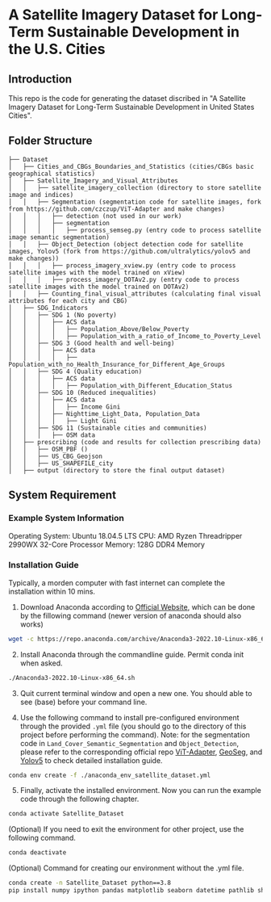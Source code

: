# A Satellite Imagery Dataset for Long-Term Sustainable Development in the U.S. Cities

## Introduction

This repo is the code for generating the dataset discribed in "A Satellite Imagery Dataset for Long-Term Sustainable Development in United States Cities".

## Folder Structure
```none
├── Dataset
│   ├── Cities_and_CBGs_Boundaries_and_Statistics (cities/CBGs basic geographical statistics)
│   ├── Satellite_Imagery_and_Visual_Attributes
│   │   ├── satellite_imagery_collection (directory to store satellite image and indices)
│   │   ├── Segmentation (segmentation code for satellite images, fork from https://github.com/czczup/ViT-Adapter and make changes)
│   │   │   ├── detection (not used in our work)
│   │   │   ├── segmentation
│   │   │   │   ├── process_semseg.py (entry code to process satellite image semantic segmentation)
│   │   ├── Object_Detection (object detection code for satellite images, Yolov5 (fork from https://github.com/ultralytics/yolov5 and make changes))
│   │   │   ├── process_imagery_xview.py (entry code to process satellite images with the model trained on xView)
│   │   │   ├── process_imagery_DOTAv2.py (entry code to process satellite images with the model trained on DOTAv2)
│   │   ├── Counting_final_visual_attributes (calculating final visual attributes for each city and CBG)
│   ├── SDG_Indicators
│   │   ├── SDG 1 (No poverty)
│   │   │   ├── ACS data
│   │   │   │   ├── Population_Above/Below_Poverty
│   │   │   │   ├── Population_with_a_ratio_of_Income_to_Poverty_Level
│   │   ├── SDG 3 (Good health and well-being)
│   │   │   ├── ACS data
│   │   │   │   ├── Population_with_no_Health_Insurance_for_Different_Age_Groups
│   │   ├── SDG 4 (Quality education)
│   │   │   ├── ACS data
│   │   │   │   ├── Population_with_Different_Education_Status
│   │   ├── SDG 10 (Reduced inequalities)
│   │   │   ├── ACS data
│   │   │   │   ├── Income Gini
│   │   │   ├── Nighttime_Light_Data, Population_Data
│   │   │   │   ├── Light Gini
│   │   ├── SDG 11 (Sustainable cities and communities)
│   │   │   ├── OSM data
│   ├── prescribing (code and results for collection prescribing data)
│   │   ├── OSM_PBF ()
│   │   ├── US_CBG_Geojson
│   │   ├── US_SHAPEFILE_city
│   ├── output (directory to store the final output dataset)
```

## System Requirement

### Example System Information
Operating System: Ubuntu 18.04.5 LTS
CPU: AMD Ryzen Threadripper 2990WX 32-Core Processor
Memory: 128G DDR4 Memory

### Installation Guide
Typically, a morden computer with fast internet can complete the installation within 10 mins.

1. Download Anaconda according to [Official Website](https://www.anaconda.com/products/distribution), which can be done by the fillowing command (newer version of anaconda should also works)
``` bash
wget -c https://repo.anaconda.com/archive/Anaconda3-2022.10-Linux-x86_64.sh
```
2. Install Anaconda through the commandline guide. Permit conda init when asked.
``` bash
./Anaconda3-2022.10-Linux-x86_64.sh
```
3. Quit current terminal window and open a new one. You should able to see (base) before your command line. 

4. Use the following command to install pre-configured environment through the provided `.yml` file (you should go to the directory of this project before performing the command). Note: for the segmentation code in `Land_Cover_Semantic_Segmentation` and `Object_Detection`, please refer to the corresponding official repo [ViT-Adapter](https://github.com/czczup/ViT-Adapter), [GeoSeg](https://github.com/WangLibo1995/GeoSeg), and [Yolov5](https://github.com/ultralytics/yolov5) to check detailed installation guide.
``` bash
conda env create -f ./anaconda_env_satellite_dataset.yml
```

5. Finally, activate the installed environment. Now you can run the example code through the following chapter.
``` bash
conda activate Satellite_Dataset
```

(Optional) If you need to exit the environment for other project, use the following command.

``` bash
conda deactivate 
```

(Optional) Command for creating our environment without the .yml file.

``` bash
conda create -n Satellite_Dataset python==3.8
pip install numpy ipython pandas matplotlib seaborn datetime pathlib shapely geopandas pyrosm h5netcdf haversine requests urllib3 tqdm scipy scikit-learn
```
